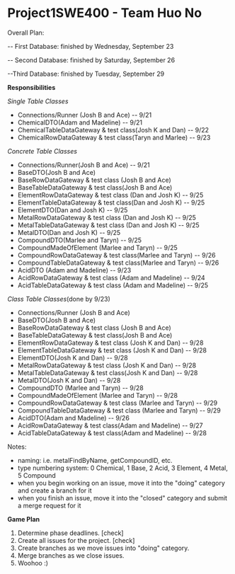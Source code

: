 # Project1SWE400 - Team Huo No

Overall Plan:

 -- First Database: finished by Wednesday, September 23

 -- Second Database: finished by Saturday, September 26

 --Third Database: finished by Tuesday, September 29


**Responsibilities**

*Single Table Classes*
*  Connections/Runner (Josh B and Ace) -- 9/21
*  ChemicalDTO(Adam and Madeline) -- 9/21
*  ChemicalTableDataGateway & test class(Josh K and Dan) -- 9/22
*  ChemicalRowDataGateway & test class(Taryn and Marlee) -- 9/23
  
*Concrete Table Classes*
*  Connections/Runner(Josh B and Ace) -- 9/21
*  BaseDTO(Josh B and Ace)
*  BaseRowDataGateway & test class (Josh B and Ace)
*  BaseTableDataGateway & test class(Josh B and Ace)
*  ElementRowDataGateway & test class (Dan and Josh K) -- 9/25
*  ElementTableDataGateway & test class(Dan and Josh K) -- 9/25
*  ElementDTO(Dan and Josh K) -- 9/25
*  MetalRowDataGateway & test class (Dan and Josh K) -- 9/25
*  MetalTableDataGateway & test class (Dan and Josh K) -- 9/25
*  MetalDTO(Dan and Josh K) -- 9/25
*  CompoundDTO(Marlee and Taryn) -- 9/25
*  CompoundMadeOfElement (Marlee and Taryn) -- 9/25
*  CompoundRowDataGateway & test class(Marlee and Taryn) -- 9/26
*  CompoundTableDataGateway & test class(Marlee and Taryn) -- 9/26
*  AcidDTO (Adam and Madeline) -- 9/23
*  AcidRowDataGateway & test class (Adam and Madeline) -- 9/24
*  AcidTableDataGateway & test class (Adam and Madeline) -- 9/25
  
*Class Table Classes*(done by 9/23)
*  Connections/Runner (Josh B and Ace)
*  BaseDTO(Josh B and Ace)
*  BaseRowDataGateway & test class (Josh B and Ace)
*  BaseTableDataGateway & test class(Josh B and Ace)
*  ElementRowDataGateway & test class (Josh K and Dan) -- 9/28
*  ElementTableDataGateway & test class (Josh K and Dan) -- 9/28
*  ElementDTO(Josh K and Dan) -- 9/28
*  MetalRowDataGateway & test class (Josh K and Dan) -- 9/28
*  MetalTableDataGateway & test class(Josh K and Dan) -- 9/28
*  MetalDTO(Josh K and Dan) -- 9/28
*  CompoundDTO (Marlee and Taryn) -- 9/28
*  CompoundMadeOfElement (Marlee and Taryn) -- 9/28
*  CompoundRowDataGateway & test class (Marlee and Taryn) -- 9/29
*  CompoundTableDataGateway & test class (Marlee and Taryn) -- 9/29
*  AcidDTO(Adam and Madeline) -- 9/26
*  AcidRowDataGateway & test class(Adam and Madeline) -- 9/27
*  AcidTableDataGateway & test class(Adam and Madeline) -- 9/28


Notes:
* naming: i.e. metalFindByName, getCompoundID,  etc.
* type numbering system: 0 Chemical, 1 Base, 2 Acid, 3 Element, 4 Metal, 5 Compound
* when you begin working on an issue, move it into the "doing" category and create a branch for it
* when you finish an issue, move it into the "closed" category and submit a merge request for it



**Game Plan**
1.  Determine phase deadlines. [check]
2.  Create all issues for the project. [check]
3.  Create branches as we move issues into "doing" category.
4.  Merge branches as we close issues.
5.  Woohoo :)